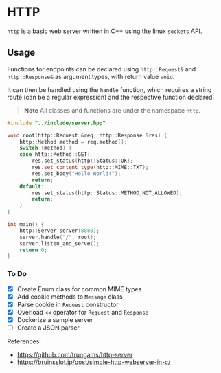 # HTTP

`http` is a basic web server written in C++ using the linux `sockets` API.

## Usage

Functions for endpoints can be declared using `http::Request&` and `http::Response&` as argument types, with return value `void`.

It can then be handled using the `handle` function, which requires a string route (can be a regular expression) and the respective function declared.

> **Note**
> All classes and functions are under the namespace `http`.

```cpp
#include "../include/server.hpp"

void root(http::Request &req, http::Response &res) {
    http::Method method = req.method();
    switch (method) {
    case http::Method::GET:
        res.set_status(http::Status::OK);
        res.set_content_type(http::MIME::TXT);
        res.set_body("Hello World!");
        return;
    default:
        res.set_status(http::Status::METHOD_NOT_ALLOWED);
        return;
    }
}

int main() {
    http::Server server(8080);
    server.handle("/", root);
    server.listen_and_serve();
    return 0;
}
```

### To Do

- [x] Create Enum class for common MIME types
- [x] Add cookie methods to `Message` class
- [x] Parse cookie in `Request` constructor
- [x] Overload `<<` operator for `Request` and `Response`
- [x] Dockerize a sample server
- [ ] Create a JSON parser

References:

- https://github.com/trungams/http-server
- https://bruinsslot.jp/post/simple-http-webserver-in-c/
